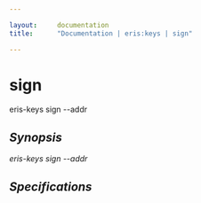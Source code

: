 ```yaml
---

layout:     documentation
title:      "Documentation | eris:keys | sign"

---
```


# sign

eris-keys sign --addr <address> <hash>

## Synopsis

eris-keys sign --addr <address> <hash>


## Specifications


